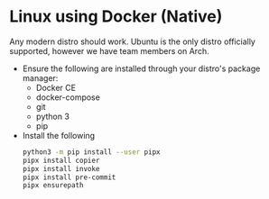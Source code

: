 # Linux using Docker (Native)

Any modern distro should work. Ubuntu is the only distro officially supported, however we have team members on Arch.

- Ensure the following are installed through your distro's package manager:
  - Docker CE
  - docker-compose
  - git
  - python 3
  - pip
- Install the following
  ```bash
  python3 -m pip install --user pipx
  pipx install copier
  pipx install invoke
  pipx install pre-commit
  pipx ensurepath
  ```